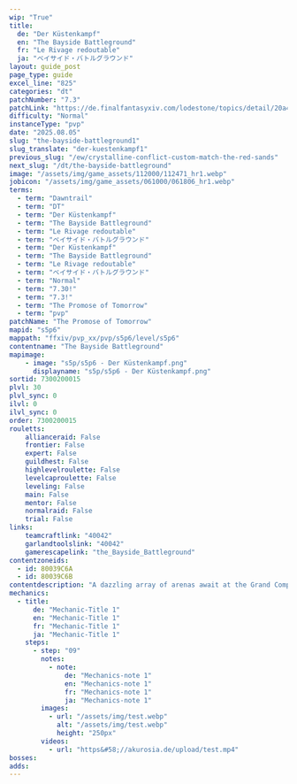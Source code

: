 ```yaml
---
wip: "True"
title:
  de: "Der Küstenkampf"
  en: "The Bayside Battleground"
  fr: "Le Rivage redoutable"
  ja: "ベイサイド・バトルグラウンド"
layout: guide_post
page_type: guide
excel_line: "825"
categories: "dt"
patchNumber: "7.3"
patchLink: "https://de.finalfantasyxiv.com/lodestone/topics/detail/20a4ee7db3718a9ad232eb88b46812d27d717996"
difficulty: "Normal"
instanceType: "pvp"
date: "2025.08.05"
slug: "the-bayside-battleground1"
slug_translate: "der-kuestenkampf1"
previous_slug: "/ew/crystalline-conflict-custom-match-the-red-sands"
next_slug: "/dt/the-bayside-battleground"
image: "/assets/img/game_assets/112000/112471_hr1.webp"
jobicon: "/assets/img/game_assets/061000/061806_hr1.webp"
terms:
  - term: "Dawntrail"
  - term: "DT"
  - term: "Der Küstenkampf"
  - term: "The Bayside Battleground"
  - term: "Le Rivage redoutable"
  - term: "ベイサイド・バトルグラウンド"
  - term: "Der Küstenkampf"
  - term: "The Bayside Battleground"
  - term: "Le Rivage redoutable"
  - term: "ベイサイド・バトルグラウンド"
  - term: "Normal"
  - term: "7.30!"
  - term: "7.3!"
  - term: "The Promose of Tomorrow"
  - term: "pvp"
patchName: "The Promose of Tomorrow"
mapid: "s5p6"
mappath: "ffxiv/pvp_xx/pvp/s5p6/level/s5p6"
contentname: "The Bayside Battleground"
mapimage:
    - image: "s5p/s5p6 - Der Küstenkampf.png"
      displayname: "s5p/s5p6 - Der Küstenkampf.png"
sortid: 7300200015
plvl: 30
plvl_sync: 0
ilvl: 0
ilvl_sync: 0
order: 7300200015
rouletts:
    allianceraid: False
    frontier: False
    expert: False
    guildhest: False
    highlevelroulette: False
    levelcaproulette: False
    leveling: False
    main: False
    mentor: False
    normalraid: False
    trial: False
links:
    teamcraftlink: "40042"
    garlandtoolslink: "40042"
    gamerescapelink: "the_Bayside_Battleground"
contentzoneids:
  - id: 80039C6A
  - id: 80039C6B
contentdescription: "A dazzling array of arenas await at the Grand Companies' glamour-woven tactical training grounds. Designed with adventurers in mind, these strategic confrontations of but few competitors make for a thrilling challenge for newcome pups and Wolves' Den regulars alike.<br/><br/>At the end of the crystal line, who will stand victorious? Will it be you?<br/><br/>※Match results will affect Rising Stars and Crystal Credit.<br/>※Players with comparable PvP tiers and risers will be matched with one another.<br/>※Parties will be sorted by role, tier, riser, and credit to ensure relatively equal averages."
mechanics:
  - title:
      de: "Mechanic-Title 1"
      en: "Mechanic-Title 1"
      fr: "Mechanic-Title 1"
      ja: "Mechanic-Title 1"
    steps:
      - step: "09"
        notes:
          - note:
              de: "Mechanics-note 1"
              en: "Mechanics-note 1"
              fr: "Mechanics-note 1"
              ja: "Mechanics-note 1"
        images:
          - url: "/assets/img/test.webp"
            alt: "/assets/img/test.webp"
            height: "250px"
        videos:
          - url: "https&#58;//akurosia.de/upload/test.mp4"
bosses:
adds:
---
```

